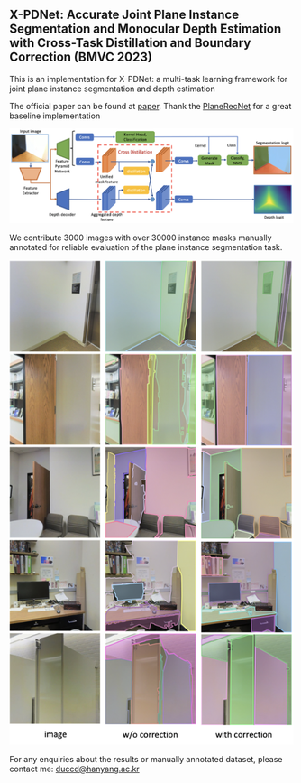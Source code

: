 ## X-PDNet: Accurate Joint Plane Instance Segmentation and Monocular Depth Estimation with Cross-Task Distillation and Boundary Correction (BMVC 2023)
This is an implementation for X-PDNet: a multi-task learning framework for joint plane instance segmentation and depth estimation

The official paper can be found at [paper](https://arxiv.org/pdf/2309.08424v2.pdf). Thank the [PlaneRecNet](https://github.com/EryiXie/PlaneRecNet) for a great baseline implementation

![Network Architecture](/images/X_PDNet.png)



We contribute 3000 images with over 30000 instance masks manually annotated for reliable evaluation of the plane instance segmentation task.

![result1](/images/label.png)

For any enquiries about the results or manually annotated dataset, please contact me: duccd@hanyang.ac.kr